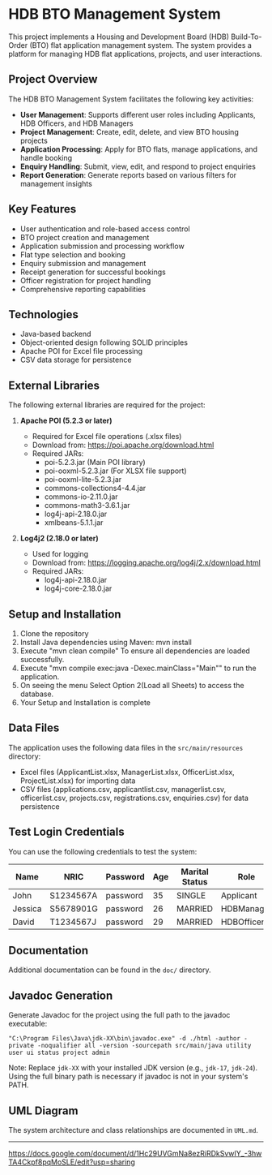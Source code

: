 # HDB BTO Management System

This project implements a Housing and Development Board (HDB) Build-To-Order (BTO) flat application management system. The system provides a platform for managing HDB flat applications, projects, and user interactions.

## Project Overview

The HDB BTO Management System facilitates the following key activities:

- **User Management**: Supports different user roles including Applicants, HDB Officers, and HDB Managers
- **Project Management**: Create, edit, delete, and view BTO housing projects
- **Application Processing**: Apply for BTO flats, manage applications, and handle booking
- **Enquiry Handling**: Submit, view, edit, and respond to project enquiries
- **Report Generation**: Generate reports based on various filters for management insights

## Key Features

- User authentication and role-based access control
- BTO project creation and management
- Application submission and processing workflow
- Flat type selection and booking
- Enquiry submission and management
- Receipt generation for successful bookings
- Officer registration for project handling
- Comprehensive reporting capabilities

## Technologies

- Java-based backend
- Object-oriented design following SOLID principles
- Apache POI for Excel file processing
- CSV data storage for persistence

## External Libraries

The following external libraries are required for the project:

1. **Apache POI (5.2.3 or later)**
   - Required for Excel file operations (.xlsx files)
   - Download from: https://poi.apache.org/download.html
   - Required JARs:
     - poi-5.2.3.jar (Main POI library)
     - poi-ooxml-5.2.3.jar (For XLSX file support)
     - poi-ooxml-lite-5.2.3.jar
     - commons-collections4-4.4.jar
     - commons-io-2.11.0.jar
     - commons-math3-3.6.1.jar
     - log4j-api-2.18.0.jar
     - xmlbeans-5.1.1.jar

2. **Log4j2 (2.18.0 or later)**
   - Used for logging
   - Download from: https://logging.apache.org/log4j/2.x/download.html
   - Required JARs:
     - log4j-api-2.18.0.jar
     - log4j-core-2.18.0.jar

## Setup and Installation

1. Clone the repository
2. Install Java dependencies using Maven: mvn install
3. Execute "mvn clean compile" To ensure all dependencies are loaded successfully.
4. Execute "mvn compile exec:java -Dexec.mainClass="Main"" to run the application.
5. On seeing the menu Select Option 2(Load all Sheets) to access the database.
6. Your Setup and Installation is complete

## Data Files

The application uses the following data files in the `src/main/resources` directory:
- Excel files (ApplicantList.xlsx, ManagerList.xlsx, OfficerList.xlsx, ProjectList.xlsx) for importing data
- CSV files (applications.csv, applicantlist.csv, managerlist.csv, officerlist.csv, projects.csv, registrations.csv, enquiries.csv) for data persistence

## Test Login Credentials

You can use the following credentials to test the system:

|Name     | NRIC      | Password    | Age | Marital Status | Role        |
|---------|-----------|-------------|-----|----------------|-------------|
|John     | S1234567A | password    | 35  | SINGLE         | Applicant   |
|Jessica  | S5678901G | password    | 26  | MARRIED        | HDBManager  |
|David    | T1234567J | password    | 29  | MARRIED        | HDBOfficer  |

## Documentation

Additional documentation can be found in the `doc/` directory.

## Javadoc Generation

Generate Javadoc for the project using the full path to the javadoc executable:
```
"C:\Program Files\Java\jdk-XX\bin\javadoc.exe" -d ./html -author -private -noqualifier all -version -sourcepath src/main/java utility user ui status project admin
```

Note: Replace `jdk-XX` with your installed JDK version (e.g., `jdk-17`, `jdk-24`). Using the full binary path is necessary if javadoc is not in your system's PATH.

## UML Diagram

The system architecture and class relationships are documented in `UML.md`.

---

https://docs.google.com/document/d/1Hc29UVGmNa8ezRiRDkSvwIY_-3hwTA4Ckpf8pqMoSLE/edit?usp=sharing
